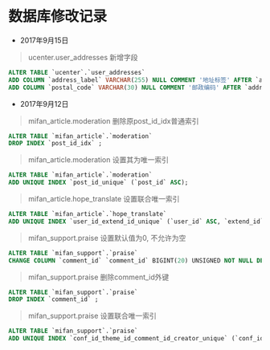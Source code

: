 # 数据库修改记录

+ 2017年9月15日 
> ucenter.user_addresses 新增字段
```sql
ALTER TABLE `ucenter`.`user_addresses` 
ADD COLUMN `address_label` VARCHAR(255) NULL COMMENT '地址标签' AFTER `address`,
ADD COLUMN `postal_code` VARCHAR(30) NULL COMMENT '邮政编码' AFTER `address_label`;
```
+ 2017年9月12日 
> mifan_article.moderation 删除原post_id_idx普通索引
```sql
ALTER TABLE `mifan_article`.`moderation` 
DROP INDEX `post_id_idx` ;
```

> mifan_article.moderation 设置其为唯一索引
```sql
ALTER TABLE `mifan_article`.`moderation` 
ADD UNIQUE INDEX `post_id_unique` (`post_id` ASC);
```

> mifan_article.hope_translate 设置联合唯一索引
```sql
ALTER TABLE `mifan_article`.`hope_translate` 
ADD UNIQUE INDEX `user_id_extend_id_unique` (`user_id` ASC, `extend_id` ASC);
```

> mifan_support.praise 设置默认值为0, 不允许为空
```sql
ALTER TABLE `mifan_support`.`praise` 
CHANGE COLUMN `comment_id` `comment_id` BIGINT(20) UNSIGNED NOT NULL DEFAULT '0' COMMENT '评论标识' ;
```

>  mifan_support.praise 删除comment_id外键
```sql
ALTER TABLE `mifan_support`.`praise` 
DROP INDEX `comment_id` ;
```

>  mifan_support.praise 设置联合唯一索引
```sql
ALTER TABLE `mifan_support`.`praise` 
ADD UNIQUE INDEX `conf_id_theme_id_comment_id_creator_unique` (`conf_id` ASC, `theme_id` ASC, `comment_id` ASC, `creator` ASC);
```
